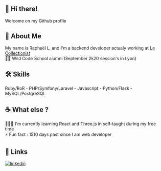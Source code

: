 
## 👋 Hi there!

Welcome on my Github profile


## 🚀 About Me
My name is Raphaël L. and I'm a backend developer actualy working at [Le Collectionist](https://www.lecollectionist.com/fr)\
👨‍🎓 Wild Code School alumni (September 2k20 session's in Lyon)

## 🛠 Skills
Ruby/RoR - PHP/Symfony/Laravel - Javascript - Python/Flask - MySQL/PostgreSQL


## ☕️ What else ?

👩‍💻💎 I'm currently learning React and Three.js in self-taught during my free time \
⚡️ Fun fact : 1510 days past since I am web developer

## 🔗 Links
[![linkedin](https://img.shields.io/badge/linkedin-0A66C2?style=for-the-badge&logo=linkedin&logoColor=white)](https://www.linkedin.com/in/raphael-liere/)
